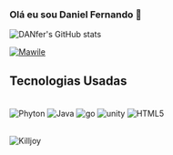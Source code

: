 ### Olá eu sou Daniel Fernando 🦊

![DANfer's GitHub stats](https://github-readme-stats.vercel.app/api?username=iDAnfer&show_icons=true&theme=dark)

[![Mawile](https://img.pokemondb.net/sprites/ultra-sun-ultra-moon/normal/mawile.png)](https://pokemondb.net/pokedex/mawile)

## Tecnologias Usadas

<div style="display: inline_block"><br/>
    <img align="center" alt="Phyton" src="https://img.shields.io/badge/Python-3776AB?style=for-the-badge&logo=python&logoColor=white"> 
    <img align="center" alt="Java" src="https://img.shields.io/badge/Java-ED8B00?style=for-the-badge&logo=openjdk&logoColor=white"> 
    <img align="center" alt="go" src="https://img.shields.io/badge/Go-00ADD8?style=for-the-badge&logo=go&logoColor=white"> 
    <img align="center" alt="unity" src="https://img.shields.io/badge/Unity-100000?style=for-the-badge&logo=unity&logoColor=white"> 
    <img align="center" alt="HTML5" src="https://img.shields.io/badge/HTML-239120?style=for-the-badge&logo=html5&logoColor=white">
   

</div><br/>

![Killjoy](https://images.contentstack.io/v3/assets/bltb6530b271fddd0b1/blt53405c26141beff8/5f21fda671ec397ef9bf0894/V_AGENTS_587x900_KillJoy_.png)
